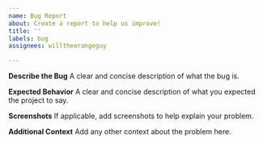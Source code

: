 ```yaml
---
name: Bug Report
about: Create a report to help us improve!
title: ''
labels: bug
assignees: willtheorangeguy

---
```


**Describe the Bug**
A clear and concise description of what the bug is.

**Expected Behavior**
A clear and concise description of what you expected the project to say.

**Screenshots**
If applicable, add screenshots to help explain your problem.

**Additional Context**
Add any other context about the problem here.
